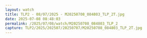 ```yaml
---
layout: watch
title: TLP2 - 08/07/2025 - M20250708_084803_TLP_2T.jpg
date: 2025-07-08 08:48:03
permalink: /2025/07/08/watch/M20250708_084803_TLP_2
capture: TLP2/2025/202507/20250707/M20250708_084803_TLP_2T.jpg
---
```

